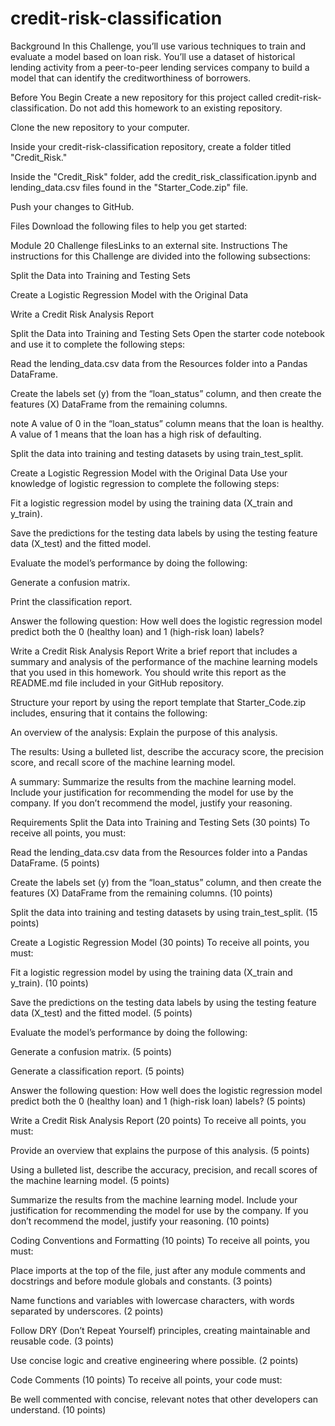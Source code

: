 # credit-risk-classification

Background
In this Challenge, you’ll use various techniques to train and evaluate a model based on loan risk. You’ll use a dataset of historical lending activity from a peer-to-peer lending services company to build a model that can identify the creditworthiness of borrowers.

Before You Begin
Create a new repository for this project called credit-risk-classification. Do not add this homework to an existing repository.

Clone the new repository to your computer.

Inside your credit-risk-classification repository, create a folder titled "Credit_Risk."

Inside the "Credit_Risk" folder, add the credit_risk_classification.ipynb and lending_data.csv files found in the "Starter_Code.zip" file.

Push your changes to GitHub.

Files
Download the following files to help you get started:

Module 20 Challenge filesLinks to an external site.
Instructions
The instructions for this Challenge are divided into the following subsections:

Split the Data into Training and Testing Sets

Create a Logistic Regression Model with the Original Data

Write a Credit Risk Analysis Report

Split the Data into Training and Testing Sets
Open the starter code notebook and use it to complete the following steps:

Read the lending_data.csv data from the Resources folder into a Pandas DataFrame.

Create the labels set (y) from the “loan_status” column, and then create the features (X) DataFrame from the remaining columns.

note
A value of 0 in the “loan_status” column means that the loan is healthy. A value of 1 means that the loan has a high risk of defaulting.

Split the data into training and testing datasets by using train_test_split.

Create a Logistic Regression Model with the Original Data
Use your knowledge of logistic regression to complete the following steps:

Fit a logistic regression model by using the training data (X_train and y_train).

Save the predictions for the testing data labels by using the testing feature data (X_test) and the fitted model.

Evaluate the model’s performance by doing the following:

Generate a confusion matrix.

Print the classification report.

Answer the following question: How well does the logistic regression model predict both the 0 (healthy loan) and 1 (high-risk loan) labels?

Write a Credit Risk Analysis Report
Write a brief report that includes a summary and analysis of the performance of the machine learning models that you used in this homework. You should write this report as the README.md file included in your GitHub repository.

Structure your report by using the report template that Starter_Code.zip includes, ensuring that it contains the following:

An overview of the analysis: Explain the purpose of this analysis.

The results: Using a bulleted list, describe the accuracy score, the precision score, and recall score of the machine learning model.

A summary: Summarize the results from the machine learning model. Include your justification for recommending the model for use by the company. If you don’t recommend the model, justify your reasoning.

Requirements
Split the Data into Training and Testing Sets (30 points)
To receive all points, you must:

Read the lending_data.csv data from the Resources folder into a Pandas DataFrame. (5 points)

Create the labels set (y) from the “loan_status” column, and then create the features (X) DataFrame from the remaining columns. (10 points)

Split the data into training and testing datasets by using train_test_split. (15 points)

Create a Logistic Regression Model (30 points)
To receive all points, you must:

Fit a logistic regression model by using the training data (X_train and y_train). (10 points)

Save the predictions on the testing data labels by using the testing feature data (X_test) and the fitted model. (5 points)

Evaluate the model’s performance by doing the following:

Generate a confusion matrix. (5 points)

Generate a classification report. (5 points)

Answer the following question: How well does the logistic regression model predict both the 0 (healthy loan) and 1 (high-risk loan) labels? (5 points)

Write a Credit Risk Analysis Report (20 points)
To receive all points, you must:

Provide an overview that explains the purpose of this analysis. (5 points)

Using a bulleted list, describe the accuracy, precision, and recall scores of the machine learning model. (5 points)

Summarize the results from the machine learning model. Include your justification for recommending the model for use by the company. If you don’t recommend the model, justify your reasoning. (10 points)

Coding Conventions and Formatting (10 points)
To receive all points, you must:

Place imports at the top of the file, just after any module comments and docstrings and before module globals and constants. (3 points)

Name functions and variables with lowercase characters, with words separated by underscores. (2 points)

Follow DRY (Don’t Repeat Yourself) principles, creating maintainable and reusable code. (3 points)

Use concise logic and creative engineering where possible. (2 points)

Code Comments (10 points)
To receive all points, your code must:

Be well commented with concise, relevant notes that other developers can understand. (10 points)
